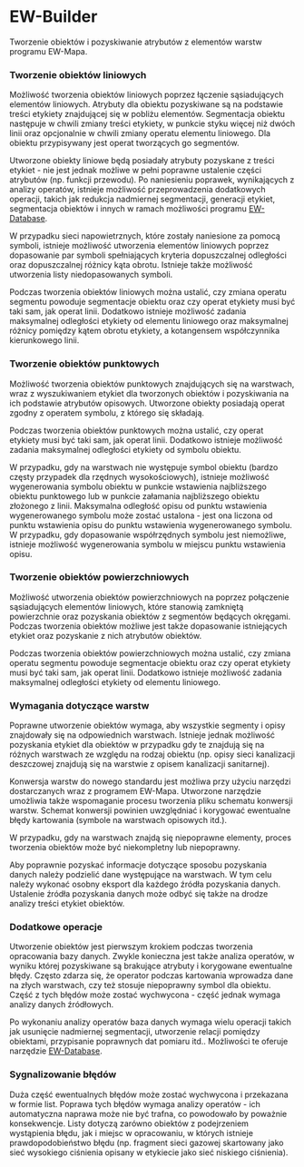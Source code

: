 # EW-Builder
Tworzenie obiektów i pozyskiwanie atrybutów z elementów warstw programu EW-Mapa.

### Tworzenie obiektów liniowych
Możliwość tworzenia obiektów liniowych poprzez łączenie sąsiadujących elementów liniowych. Atrybuty dla obiektu pozyskiwane są na podstawie treści etykiety znajdującej się w pobliżu elementów. Segmentacja obiektu następuje w chwili zmiany treści etykiety, w punkcie styku więcej niż dwóch linii oraz opcjonalnie w chwili zmiany operatu elementu liniowego. Dla obiektu przypisywany jest operat tworzących go segmentów.

Utworzone obiekty liniowe będą posiadały atrybuty pozyskane z treści etykiet - nie jest jednak możliwe w pełni poprawne ustalenie części atrybutów (np. funkcji przewodu). Po naniesieniu poprawek, wynikających z analizy operatów, istnieje możliwość przeprowadzenia dodatkowych operacji, takich jak redukcja nadmiernej segmentacji, generacji etykiet, segmentacja obiektów i innych w ramach możliwości programu [EW-Database](ewdatabase.md).

W przypadku sieci napowietrznych, które zostały naniesione za pomocą symboli, istnieje możliwość utworzenia elementów liniowych poprzez dopasowanie par symboli spełniających kryteria dopuszczalnej odległości oraz dopuszczalnej różnicy kąta obrotu. Istnieje także możliwość utworzenia listy niedopasowanych symboli.

Podczas tworzenia obiektów liniowych można ustalić, czy zmiana operatu segmentu powoduje segmentacje obiektu oraz czy operat etykiety musi być taki sam, jak operat linii. Dodatkowo istnieje możliwość zadania maksymalnej odległości etykiety od elementu liniowego oraz maksymalnej różnicy pomiędzy kątem obrotu etykiety, a kotangensem współczynnika kierunkowego linii.

### Tworzenie obiektów punktowych
Możliwość tworzenia obiektów punktowych znajdujących się na warstwach, wraz z wyszukiwaniem etykiet dla tworzonych obiektów i pozyskiwania na ich podstawie atrybutów opisowych. Utworzone obiekty posiadają operat zgodny z operatem symbolu, z którego się składają.

Podczas tworzenia obiektów punktowych można ustalić, czy operat etykiety musi być taki sam, jak operat linii. Dodatkowo istnieje możliwość zadania maksymalnej odległości etykiety od symbolu obiektu.

W przypadku, gdy na warstwach nie występuje symbol obiektu (bardzo częsty przypadek dla rzędnych wysokościowych), istnieje możliwość wygenerowania symbolu obiektu w punkcie wstawienia najbliższego obiektu punktowego lub w punkcie załamania najbliższego obiektu złożonego z linii. Maksymalna odległość opisu od punktu wstawienia wygenerowanego symbolu może zostać ustalona - jest ona liczona od punktu wstawienia opisu do punktu wstawienia wygenerowanego symbolu. W przypadku, gdy dopasowanie współrzędnych symbolu jest niemożliwe, istnieje możliwość wygenerowania symbolu w miejscu punktu wstawienia opisu.

### Tworzenie obiektów powierzchniowych
Możliwość utworzenia obiektów powierzchniowych na poprzez połączenie sąsiadujących elementów liniowych, które stanowią zamkniętą powierzchnie oraz pozyskania obiektów z segmentów będących okręgami. Podczas tworzenia obiektów możliwe jest także dopasowanie istniejących etykiet oraz pozyskanie z nich atrybutów obiektów.

Podczas tworzenia obiektów powierzchniowych można ustalić, czy zmiana operatu segmentu powoduje segmentacje obiektu oraz czy operat etykiety musi być taki sam, jak operat linii. Dodatkowo istnieje możliwość zadania maksymalnej odległości etykiety od elementu liniowego.

### Wymagania dotyczące warstw
Poprawne utworzenie obiektów wymaga, aby wszystkie segmenty i opisy znajdowały się na odpowiednich warstwach. Istnieje jednak możliwość pozyskania etykiet dla obiektów w przypadku gdy te znajdują się na różnych warstwach ze względu na rodzaj obiektu (np. opisy sieci kanalizacji deszczowej znajdują się na warstwie z opisem kanalizacji sanitarnej).

Konwersja warstw do nowego standardu jest możliwa przy użyciu narzędzi dostarczanych wraz z programem EW-Mapa. Utworzone narzędzie umożliwia także wspomaganie procesu tworzenia pliku schematu konwersji warstw. Schemat konwersji powinien uwzględniać i korygować ewentualne błędy kartowania (symbole na warstwach opisowych itd.).

W przypadku, gdy na warstwach znajdą się niepoprawne elementy, proces tworzenia obiektów może być niekompletny lub niepoprawny.

Aby poprawnie pozyskać informacje dotyczące sposobu pozyskania danych należy podzielić dane występujące na warstwach. W tym celu należy wykonać osobny eksport dla każdego źródła pozyskania danych. Ustalenie źródła pozyskania danych może odbyć się także na drodze analizy treści etykiet obiektów.

### Dodatkowe operacje
Utworzenie obiektów jest pierwszym krokiem podczas tworzenia opracowania bazy danych. Zwykle konieczna jest także analiza operatów, w wyniku której pozyskiwane są brakujące atrybuty i korygowane ewentualne błędy. Często zdarza się, że operator podczas kartowania wprowadza dane na złych warstwach, czy też stosuje niepoprawny symbol dla obiektu. Część z tych błędów może zostać wychwycona - część jednak wymaga analizy danych źródłowych.

Po wykonaniu analizy operatów baza danych wymaga wielu operacji takich jak usunięcie nadmiernej segmentacji, utworzenie relacji pomiędzy obiektami, przypisanie poprawnych dat pomiaru itd.. Możliwości te oferuje narzędzie [EW-Database](ewdatabase.md).

### Sygnalizowanie błędów
Duża część ewentualnych błędów może zostać wychwycona i przekazana w formie list. Poprawa tych błędów wymaga analizy operatów - ich automatyczna naprawa może nie być trafna, co powodowało by poważnie konsekwencje. Listy dotyczą zarówno obiektów z podejrzeniem wystąpienia błędu, jak i miejsc w opracowaniu, w których istnieje prawdopodobieństwo błędu (np. fragment sieci gazowej skartowany jako sieć wysokiego ciśnienia opisany w etykiecie jako sieć niskiego ciśnienia).
